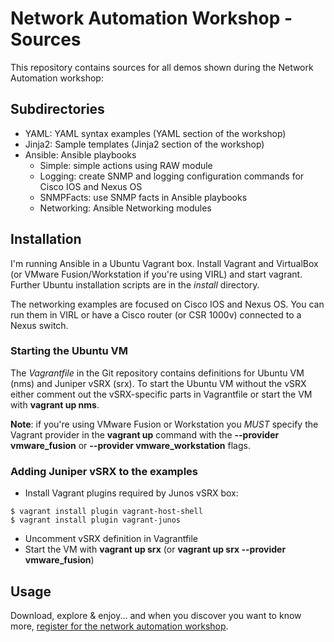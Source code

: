# Network Automation Workshop - Sources

This repository contains sources for all demos shown during the
Network Automation workshop:

## Subdirectories 
* YAML: YAML syntax examples (YAML section of the workshop)
* Jinja2: Sample templates (Jinja2 section of the workshop)
* Ansible: Ansible playbooks
  * Simple: simple actions using RAW module
  * Logging: create SNMP and logging configuration commands for Cisco IOS and Nexus OS
  * SNMPFacts: use SNMP facts in Ansible playbooks
  * Networking: Ansible Networking modules

## Installation

I'm running Ansible in a Ubuntu Vagrant box. Install Vagrant and VirtualBox (or VMware Fusion/Workstation if you're using VIRL) and start vagrant. Further Ubuntu installation scripts are in the _install_ directory.

The networking examples are focused on Cisco IOS and Nexus OS. You can run them in VIRL or have a Cisco router (or CSR 1000v) connected to a Nexus switch.

### Starting the Ubuntu VM

The _Vagrantfile_ in the Git repository contains definitions for Ubuntu VM (nms) and Juniper vSRX (srx). To start the Ubuntu VM
without the vSRX either comment out the vSRX-specific parts in Vagrantfile or start the VM with **vagrant up nms**.

**Note**: if you're using VMware Fusion or Workstation you _MUST_ specify the Vagrant provider in the **vagrant up** command with the
**--provider vmware_fusion** or **--provider vmware_workstation** flags.

### Adding Juniper vSRX to the examples

* Install Vagrant plugins required by Junos vSRX box:
```
$ vagrant install plugin vagrant-host-shell
$ vagrant install plugin vagrant-junos
```
* Uncomment vSRX definition in Vagrantfile
* Start the VM with **vagrant up srx** (or **vagrant up srx --provider vmware_fusion**)

<!--
* Cisco VIRL running a vIOS (_R1_) and a Nexus OS (_S1_) instances connected to external flat network
* Ubuntu server (_nms_) running _Ansible_. _nms_ is connected to the same subnet as _R1_ and _S1_.
-->
## Usage

Download, explore & enjoy... and when you discover you want to know more, [register for the network automation workshop](http://ipspace.net/NetOps).
